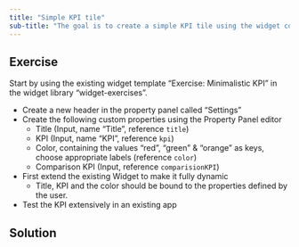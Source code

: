 ```yaml
---
title: "Simple KPI tile"
sub-title: "The goal is to create a simple KPI tile using the widget concept."
---
```


## Exercise 

Start by using the existing widget template “Exercise: Minimalistic KPI” in the widget library “widget-exercises”.
- Create a new header in the property panel called “Settings”
- Create the following custom properties using the Property Panel editor
    - Title (Input, name “Title”, reference `title`)
    - KPI (Input, name “KPI”, reference `kpi`)
    - Color, containing the values “red”, “green” & “orange” as keys, choose appropriate labels (reference `color`)
    - Comparison KPI (Input, reference `comparisionKPI`)
- First extend the existing Widget to make it fully dynamic
    - Title, KPI and the color should be bound to the properties defined by the user.
- Test the KPI extensively in an existing app

## Solution
